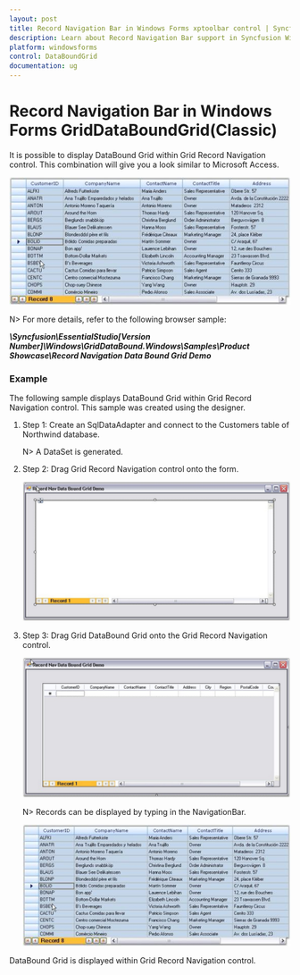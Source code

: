 ```yaml
---
layout: post
title: Record Navigation Bar in Windows Forms xptoolbar control | Syncfusion
description: Learn about Record Navigation Bar support in Syncfusion Windows Forms GridDataBoundGrid(Classic) control and more details.
platform: windowsforms
control: DataBoundGrid
documentation: ug
---
```


# Record Navigation Bar in Windows Forms GridDataBoundGrid(Classic)

It is possible to display DataBound Grid within Grid Record Navigation control. This combination will give you a look similar to Microsoft Access.

![Record-Navigation-Bar_img1](Record-Navigation-Bar_images/Record-Navigation-Bar_img1.jpeg)



N> For more details, refer to the following browser sample:

**_<Install Location>\Syncfusion\EssentialStudio\[Version Number]\Windows\GridDataBound.Windows\Samples\Product Showcase\Record Navigation Data Bound Grid Demo_**

### Example

The following sample displays DataBound Grid within Grid Record Navigation control. This sample was created using the designer. 

1. Step 1: Create an SqlDataAdapter and connect to the Customers table of Northwind database. 

   

   N> A DataSet is generated.

2. Step 2: Drag Grid Record Navigation control onto the form.

   ![Windows Forms Record-Navigation-Bar Image4](Record-Navigation-Bar_images/Record-Navigation-Bar_img4.png) 





3. Step 3: Drag Grid DataBound Grid onto the Grid Record Navigation control.

   ![Windows Forms Record-Navigation-Bar Image5](Record-Navigation-Bar_images/Record-Navigation-Bar_img5.png) 



   N> Records can be displayed by typing in the NavigationBar.

   ![Windows Forms Record-Navigation-Bar Image7](Record-Navigation-Bar_images/Record-Navigation-Bar_img7.jpeg) 


DataBound Grid is displayed within Grid Record Navigation control.

